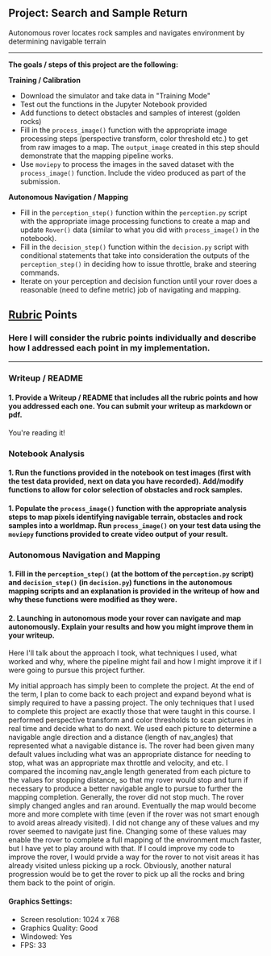 ## Project: Search and Sample Return
Autonomous rover locates rock samples and navigates environment by determining navigable terrain

---


**The goals / steps of this project are the following:**  

**Training / Calibration**  

* Download the simulator and take data in "Training Mode"
* Test out the functions in the Jupyter Notebook provided
* Add functions to detect obstacles and samples of interest (golden rocks)
* Fill in the `process_image()` function with the appropriate image processing steps (perspective transform, color threshold etc.) to get from raw images to a map.  The `output_image` created in this step should demonstrate that the mapping pipeline works.
* Use `moviepy` to process the images in the saved dataset with the `process_image()` function.  Include the video produced as part of the submission.

**Autonomous Navigation / Mapping**

* Fill in the `perception_step()` function within the `perception.py` script with the appropriate image processing functions to create a map and update `Rover()` data (similar to what you did with `process_image()` in the notebook). 
* Fill in the `decision_step()` function within the `decision.py` script with conditional statements that take into consideration the outputs of the `perception_step()` in deciding how to issue throttle, brake and steering commands. 
* Iterate on your perception and decision function until your rover does a reasonable (need to define metric) job of navigating and mapping.  

## [Rubric](https://review.udacity.com/#!/rubrics/916/view) Points
### Here I will consider the rubric points individually and describe how I addressed each point in my implementation.  

---
### Writeup / README

#### 1. Provide a Writeup / README that includes all the rubric points and how you addressed each one.  You can submit your writeup as markdown or pdf.  

You're reading it!

### Notebook Analysis
#### 1. Run the functions provided in the notebook on test images (first with the test data provided, next on data you have recorded). Add/modify functions to allow for color selection of obstacles and rock samples.


#### 1. Populate the `process_image()` function with the appropriate analysis steps to map pixels identifying navigable terrain, obstacles and rock samples into a worldmap.  Run `process_image()` on your test data using the `moviepy` functions provided to create video output of your result.  

### Autonomous Navigation and Mapping

#### 1. Fill in the `perception_step()` (at the bottom of the `perception.py` script) and `decision_step()` (in `decision.py`) functions in the autonomous mapping scripts and an explanation is provided in the writeup of how and why these functions were modified as they were.


#### 2. Launching in autonomous mode your rover can navigate and map autonomously.  Explain your results and how you might improve them in your writeup.  

Here I'll talk about the approach I took, what techniques I used, what worked and why, where the pipeline might fail and how I might improve it if I were going to pursue this project further.

My initial approach has simply been to complete the project. At the end of the term, I plan to come back to each project and expand beyond what is simply required to have a passing project. The only techniques that I used to complete this project are exactly those that were taught in this course. I performed perspective transform and color thresholds to scan pictures in real time and decide what to do next. We used each picture to determine a navigable angle direction and a distance (length of nav_angles) that represented what a navigable distance is. The rover had been given many default values including what was an appropriate distance for needing to stop, what was an appropriate max throttle and velocity, and etc. I compared the incoming nav_angle length generated from each picture to the values for stopping distance, so that my rover would stop and turn if necessary to produce a better navigable angle to pursue to further the mapping completion. Generally, the rover did not stop much. The rover simply changed angles and ran around. Eventually the map would become more and more complete with time (even if the rover was not smart enough to avoid areas already visited). I did not change any of these values and my rover seemed to navigate just fine. Changing some of these values may enable the rover to complete a full mapping of the environment much faster, but I have yet to play around with that. If I could improve my code to improve the rover, I would prvide a way for the rover to not visit areas it has already visited unless picking up a rock. Obviously,  another natural progression would be to get the rover to pick up all the rocks and bring them back to the point of origin.
 
#### Graphics Settings: 
* Screen resolution: 1024 x 768
* Graphics Quality: Good
* Windowed: Yes
* FPS: 33
